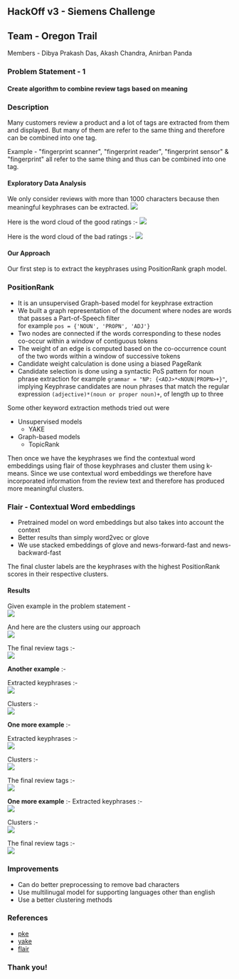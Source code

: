 
## HackOff v3 - Siemens Challenge 
## Team - Oregon Trail 
Members - Dibya Prakash Das, Akash Chandra, Anirban Panda


### Problem Statement - 1
#### Create algorithm to combine review tags based on meaning


### Description

Many customers review a product and a lot of tags are extracted from them and displayed. But many of them are refer to the same thing and therefore can be combined into one tag. 

Example - "fingerprint scanner", "fingerprint reader", "fingerprint sensor" & "fingerprint" all refer to the same thing and thus can be combined into one tag. 

#### Exploratory Data Analysis
We only consider reviews with more than 1000 characters because then meaningful keyphrases can be extracted. 
![](lenkde.png)

Here is the word cloud of the good ratings :- 
![](wc1.png)

Here is the word cloud of the bad ratings :-
![](wc2.png)


#### Our Approach
Our first step is to extract the keyphrases using PositionRank graph model. 

### PositionRank
* It is an unsupervised Graph-based model for keyphrase extraction 
* We built a graph representation of the document where nodes are words that passes a Part-of-Speech filter<br>
for example `pos = {'NOUN', 'PROPN', 'ADJ'}`
* Two nodes are connected if the words corresponding to these nodes co-occur within a window of contiguous tokens
* The weight of an edge is computed based on the co-occurrence count of the two words within a window of successive tokens
* Candidate weight calculation is done using a biased PageRank
* Candidate selection is done using a syntactic PoS pattern for noun phrase extraction 
for example `grammar = "NP: {<ADJ>*<NOUN|PROPN>+}"`,<br>implying Keyphrase candidates are noun phrases that match the regular expression `(adjective)*(noun or proper noun)+`, of length up to three

Some other keyword extraction methods tried out were
* Unsupervised models
    * YAKE
 * Graph-based models
    * TopicRank

Then once we have the keyphrases we find the contextual word embeddings using flair of those keyphrases and cluster them using k-means. Since we use contextual word embeddings we therefore have incorporated information from the review text and therefore has produced more meaningful clusters. 

### Flair - Contextual Word embeddings
* Pretrained model on word embeddings but also takes into account the context
* Better results than simply word2vec or glove
* We use stacked embeddings of glove and news-forward-fast and news-backward-fast

The final cluster labels are the keyphrases with the highest PositionRank scores in their respective clusters.


#### Results 

Given example in the problem statement - <br>
![](given.png)

And here are the clusters using our approach <br>
![](ex1.png)

The final review tags :- <br>
![](ex2.png)

**Another example** :- 

Extracted keyphrases :- <br>
![](ex3.png)

Clusters :- <br>
![](ex4.png)

**One more example** :- 

Extracted keyphrases :- <br> 
![](ex5.png)

Clusters :- <br>
![](ex6.png)

The final review tags :- <br>
![](ex7.png)

**One more example** :-
Extracted keyphrases :- <br>
![](ex10.png)

Clusters :- <br>
![](ex9.png)

The final review tags :- <br>
![](ex8.png)

### Improvements
* Can do better preprocessing to remove bad characters 
* Use multilinugal model for supporting languages other than english
* Use a better clustering methods

### References
* [pke](https://github.com/boudinfl/pke)
* [yake](https://github.com/LIAAD/yake)
* [flair](https://github.com/LIAAD/yake)

### Thank you!
